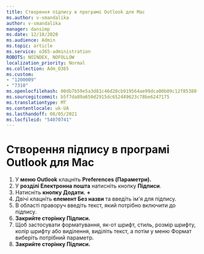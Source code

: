 ```yaml
---
title: Створення підпису в програмі Outlook для Mac
ms.author: v-smandalika
author: v-smandalika
manager: dansimp
ms.date: 12/18/2020
ms.audience: Admin
ms.topic: article
ms.service: o365-administration
ROBOTS: NOINDEX, NOFOLLOW
localization_priority: Normal
ms.collection: Adm_O365
ms.custom:
- "1200009"
- "7310"
ms.openlocfilehash: 00db7b59e5a3d81c46d28cb919564ae99dca00b09c12f85388f5c419647dad01
ms.sourcegitcommit: b5f7da89a650d2915dc652449623c78be6247175
ms.translationtype: MT
ms.contentlocale: uk-UA
ms.lasthandoff: 08/05/2021
ms.locfileid: "54070741"
---
```

# <a name="create-a-signature-in-outlook-for-mac"></a>Створення підпису в програмі Outlook для Mac

1.  У **меню Outlook** клацніть **Preferences (Параметри).**
2.  У **розділі Електронна пошта** натисніть кнопку **Підписи**.
3.  Натисніть **кнопку Додати.** **+**
4.  Двічі клацніть **елемент Без назви** та введіть ім'я для підпису.
5.  В області праворуч введіть текст, який потрібно включити до підпису.
6.  **Закрийте сторінку Підписи.**
7.  Щоб застосувати форматування, як-от шрифт, стиль, розмір шрифту, колір шрифту або виділення, виділіть текст, а потім у меню Формат виберіть потрібний параметр.
8.  **Закрийте сторінку Підписи.**
